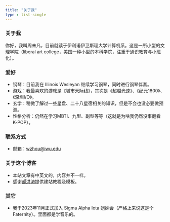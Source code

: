 ```yaml
---
title: "关于我"
type : list-single
---
```


### 关于我
<p>你好，我叫周未凡，目前就读于伊利诺伊卫斯理大学计算机系。这是一所小型的文理学院（liberal art college，美国一种小型的本科学院，注重于通识教育与小班化）。</p>

### 爱好
- 钢琴：目前我在 Illinois Wesleyan 继续学习钢琴，同时进行钢琴伴奏。
- 游戏：我最喜欢的游戏是《城市天际线》，其次是《超越光速》、《纪元1800》、《深圳I/O》。
- 玄学：稍微了解过一些星盘、二十八星宿相关的知识，但是不会也没必要做预测。
- 性格分析：仍然在学习MBTI、九型、副型等等（这就是为啥我仍然没事翻看K-POP）。

### 联系方式
- 邮箱：wzhou@iwu.edu

### 关于这个博客
- 本站文章有中英文的，内容并不一样。
- 感谢<a href = "https://hongtaoh.com/" target = "_blank">郝洪涛</a>提供建站教程及模板。

### 其它
- 我于2023年11月正式加入 Sigma Alpha Iota 姐妹会（严格上来说这是个Faternity）。里面都是学音乐的。